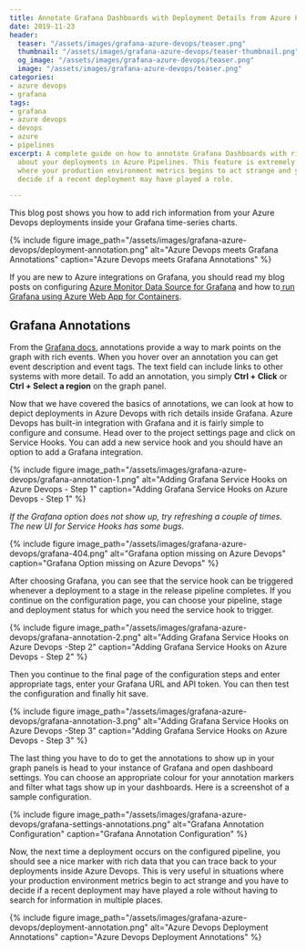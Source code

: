 ```yaml
---
title: Annotate Grafana Dashboards with Deployment Details from Azure Pipelines
date: 2019-11-23
header:
  teaser: "/assets/images/grafana-azure-devops/teaser.png"
  thumbnail: "/assets/images/grafana-azure-devops/teaser-thumbnail.png"
  og_image: "/assets/images/grafana-azure-devops/teaser.png"
  image: "/assets/images/grafana-azure-devops/teaser.png"
categories:
- azure devops
- grafana
tags:
- grafana
- azure devops
- devops
- azure
- pipelines
excerpt: A complete guide on how to annotate Grafana Dashboards with rich information
  about your deployments in Azure Pipelines. This feature is extremely useful in situations
  where your production environment metrics begins to act strange and you have to
  decide if a recent deployment may have played a role.

---
```

This blog post shows you how to add rich information from your Azure Devops deployments inside your Grafana time-series charts.

{% include figure image_path="/assets/images/grafana-azure-devops/deployment-annotation.png" alt="Azure Devops meets Grafana Annotations" caption="Azure Devops meets Grafana Annotations" %}

If you are new to Azure integrations on Grafana, you should read my blog posts on configuring [Azure Monitor Data Source for Grafana](https://www.gurucharan.in/azure/up-your-azure-monitoring-game-with-azure-data-source-for-grafana/) and how to[ run Grafana using Azure Web App for Containers](https://www.gurucharan.in/azure/running-grafana-on-azure-app-service/).

## Grafana Annotations

From the [Grafana docs](https://grafana.com/docs/reference/annotations/), annotations provide a way to mark points on the graph with rich events. When you hover over an annotation you can get event description and event tags. The text field can include links to other systems with more detail. To add an annotation, you simply **Ctrl + Click** or **Ctrl + Select a region** on the graph panel.

Now that we have covered the basics of annotations, we can look at how to depict deployments in Azure Devops with rich details inside Grafana. Azure Devops has built-in integration with Grafana and it is fairly simple to configure and consume. Head over to the project settings page and click on Service Hooks. You can add a new service hook and you should have an option to add a Grafana integration.

{% include figure image_path="/assets/images/grafana-azure-devops/grafana-annotation-1.png" alt="Adding Grafana Service Hooks on Azure Devops - Step 1" caption="Adding Grafana Service Hooks on Azure Devops - Step 1" %}

_If the Grafana option does not show up, try refreshing a couple of times. The new UI for Service Hooks has some bugs._

{% include figure image_path="/assets/images/grafana-azure-devops/grafana-404.png" alt="Grafana option missing on Azure Devops" caption="Grafana Option missing on Azure Devops" %}

After choosing Grafana, you can see that the service hook can be triggered whenever a deployment to a stage in the release pipeline completes. If you continue on the configuration page, you can choose your pipeline, stage and deployment status for which you need the service hook to trigger.

{% include figure image_path="/assets/images/grafana-azure-devops/grafana-annotation-2.png" alt="Adding Grafana Service Hooks on Azure Devops -Step 2" caption="Adding Grafana Service Hooks on Azure Devops - Step 2" %}

Then you continue to the final page of the configuration steps and enter appropriate tags, enter your Grafana URL and API token. You can then test the configuration and finally hit save.

{% include figure image_path="/assets/images/grafana-azure-devops/grafana-annotation-3.png" alt="Adding Grafana Service Hooks on Azure Devops -Step 3" caption="Adding Grafana Service Hooks on Azure Devops - Step 3" %}

The last thing you have to do to get the annotations to show up in your graph panels is head to your instance of Grafana and open dashboard settings. You can choose an appropriate colour for your annotation markers and filter what tags show up in your dashboards. Here is a screenshot of a sample configuration.

{% include figure image_path="/assets/images/grafana-azure-devops/grafana-settings-annotations.png" alt="Grafana Annotation Configuration" caption="Grafana Annotation Configuration" %}

Now, the next time a deployment occurs on the configured pipeline, you should see a nice marker with rich data that you can trace back to your deployments inside Azure Devops. This is very useful in situations where your production environment metrics begin to act strange and you have to decide if a recent deployment may have played a role without having to search for information in multiple places.

{% include figure image_path="/assets/images/grafana-azure-devops/deployment-annotation.png" alt="Azure Devops Deployment Annotations" caption="Azure Devops Deployment Annotations" %}